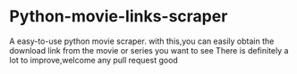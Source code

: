 # Python-movie-links-scraper
A easy-to-use python movie scraper.
with this,you can easily obtain the download link from the movie or series you want to see
There is definitely a lot to improve,welcome any pull request good
